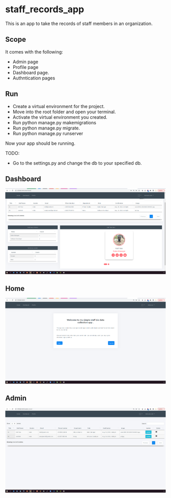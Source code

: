 # staff_records_app

This is an app to take the records of staff members in an organization. 


## Scope

It comes with the following:
- Admin page 	
- Profile page
- Dashboard page.
- Authntication pages


## Run
- Create a virtual environment for the project.
- Move into the root folder and open your terminal.
- Activate the virtual environment you created.
- Run python manage.py makemigrations
- Run python manage.py migrate.
- Run python manage.py runserver


Now your app should be running.


TODO:
- Go to the settings.py and change the db to your specified db.


## Dashboard
![Screenshot](dashboard.png)



## Home
![Screenshot](home.png)



## Admin
![Screenshot](admin.png)
